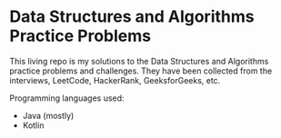 # Data Structures and Algorithms Practice Problems

This living repo is my solutions to the Data Structures and Algorithms practice problems and challenges. They have been collected from the interviews, LeetCode, HackerRank, GeeksforGeeks, etc.

Programming languages used:
- Java (mostly)
- Kotlin
